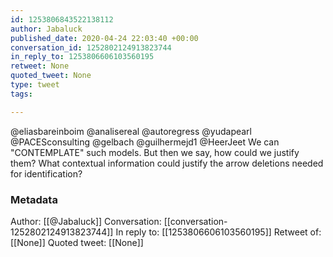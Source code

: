 ```yaml
---
id: 1253806843522138112
author: Jabaluck
published_date: 2020-04-24 22:03:40 +00:00
conversation_id: 1252802124913823744
in_reply_to: 1253806606103560195
retweet: None
quoted_tweet: None
type: tweet
tags:

---
```


@eliasbareinboim @analisereal @autoregress @yudapearl @PACESconsulting @gelbach @guilhermejd1 @HeerJeet We can "CONTEMPLATE" such models. But then we say, how could we justify them? What contextual information could justify the arrow deletions needed for identification?

### Metadata

Author: [[@Jabaluck]]
Conversation: [[conversation-1252802124913823744]]
In reply to: [[1253806606103560195]]
Retweet of: [[None]]
Quoted tweet: [[None]]
